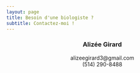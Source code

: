```yaml
---
layout: page
title: Besoin d'une biologiste ? 
subtitle: Contactez-moi !
---
```

  
### <div align="center"> Alizée Girard  
<div align="center">alizeegirard3@gmail.com  
<div align="center">(514) 290-8488
